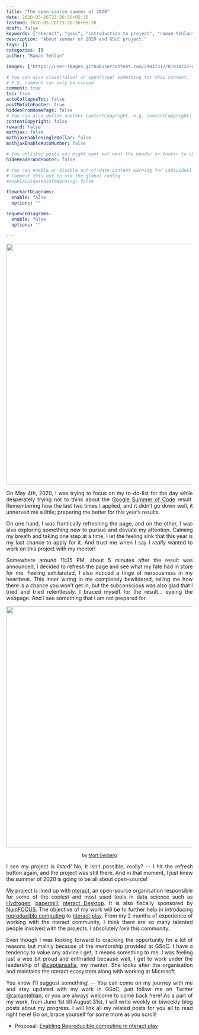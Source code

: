 ```yaml
---
title: "The open-source summer of 2020"
date: 2020-05-26T23:26:56+05:30
lastmod: 2020-05-26T23:26:56+05:30
draft: false
keywords: ["nteract", "gsoc", "introduction to project", "raman tehlan", "ramantehlan"]
description: "About summer of 2020 and GSoC project."
tags: []
categories: []
author: "Raman Tehlan"

images: ["https://user-images.githubusercontent.com/29037312/81918222-d74d9980-95f3-11ea-98b6-ccdfe78d6b4c.jpg"]

# You can also close(false) or open(true) something for this content.
# P.S. comment can only be closed
comment: true
toc: true
autoCollapseToc: false
postMetaInFooter: true
hiddenFromHomePage: false
# You can also define another contentCopyright. e.g. contentCopyright: "This is another copyright."
contentCopyright: false
reward: false
mathjax: false
mathjaxEnableSingleDollar: false
mathjaxEnableAutoNumber: false

# You unlisted posts you might want not want the header or footer to show
hideHeaderAndFooter: false

# You can enable or disable out-of-date content warning for individual post.
# Comment this out to use the global config.
#enableOutdatedInfoWarning: false

flowchartDiagrams:
  enable: false
  options: ""

sequenceDiagrams: 
  enable: false
  options: ""

---
```



<p align="center">
<img src="https://user-images.githubusercontent.com/29037312/81918860-ae79d400-95f4-11ea-8a46-b7a445500ee3.png" width=650px/>
</p>

<p style="text-align: justify;">
On May 4th, 2020, I was trying to focus on my to-do-list for the day while desperately trying not to think
about the <a href="https://summerofcode.withgoogle.com/">Google Summer of Code</a> result. Remembering how the last two times I applied, and it didn’t
go down well, it unnerved me a little; preparing me better for this year’s results.
</p>

<p style="text-align:justify;">
On one hand, I was frantically refreshing the page, and on the other, I was also exploring something new to
pursue and deviate my attention. Calming my breath and taking one step at a time, I let the feeling sink that
this year is my last chance to apply for it. And trust me when I say I <i>really</i> wanted to work on this project
with my mentor!
</p>

<p style="text-align:justify;">
Somewhere around 11:35 PM, about 5 minutes after the result was announced, I decided to refresh the
page and see what my fate had in store for me. Feeling exhilarated, I also noticed a tinge of nervousness in
my heartbeat. This inner wiring in me completely bewildered, telling me how there is a chance you won’t get
in, but the subconscious was also glad that I tried and tried relentlessly. I braced myself for the result…
eyeing the webpage. And I see something that I am not prepared for.
</p>


<p align="center">
<img src="https://user-images.githubusercontent.com/29037312/81918222-d74d9980-95f3-11ea-98b6-ccdfe78d6b4c.jpg" width=650px/>
</p>

<div align="center" style="font-size:12px"> by <a href="https://condenaststore.com/featured/the-summer-people-are-coming-the-summer-people-mort-gerberg.html">Mort Gerberg</a> </div>


<p style="text-align:justify;">
I see my project is <i>listed!</i> No, it isn’t possible, really? -- I hit the refresh button again, and the project was still
there. And in that moment, I just knew the summer of 2020 is going to be all about open-source!
</p>


<p style="text-align:justify;">
My project is lined up with <a href="https://nteract.io/">nteract</a>, an open-source organisation responsible for some of the coolest and
most used tools in data science such as <a href="https://atom.io/packages/hydrogen">Hydrogen</a>, <a href="https://pypi.org/project/papermill/">papermill</a>, <a href="https://github.com/nteract/nteract/releases/latest">nteract Desktop</a>. It is also fiscally sponsored by <a href="https://numfocus.org/">NumFOCUS</a>.
The objective of my work will be to further help in introducing <a href="https://summerofcode.withgoogle.com/projects/#4917324802424832">reproducible computing</a> to <a href="https://play.nteract.io/">nteract play</a>. From
my 2 months of experience of working with the nteract community, I think there are so many talented
people involved with the projects. I absolutely <i>love</i> this community.
</p>


<p style="text-align:justify;">
Even though I was looking forward to cracking the opportunity for a lot of reasons but mainly because of
the mentorship provided at GSoC. I have a tendency to value any advice I get, it means something to me. I
was feeling just a wee bit proud and enthralled because well, I get to work under the leadership of <a href="https://twitter.com/captainsafia">@captiansafia</a>, my mentor. She looks after the organisation and maintains the nteract ecosystem along with working
at Microsoft.
</p>



<p style="text-align:justify;">
You know I’ll suggest something! -- You can come on my journey with me and stay updated with my work in
GSoC, just follow me on Twitter <a href="https://twitter.com/ramantehlan">@ramantehlan</a>, or you are always welcome to come back here! As a part of
my work, from June 1st till August 31st, I will write weekly or biweekly blog posts about my progress. I will
link all my related posts for you all to read right here! Go on, brace yourself for some more as you scroll!

</p>

- Proposal: <a href="/blog/post/2020/gsoc/proposal">Enabling Reproducible computing in nteract play</a>





